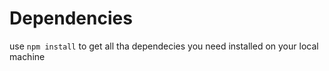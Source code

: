 # Dependencies

use `npm install` to get all tha dependecies you need installed on your local machine
